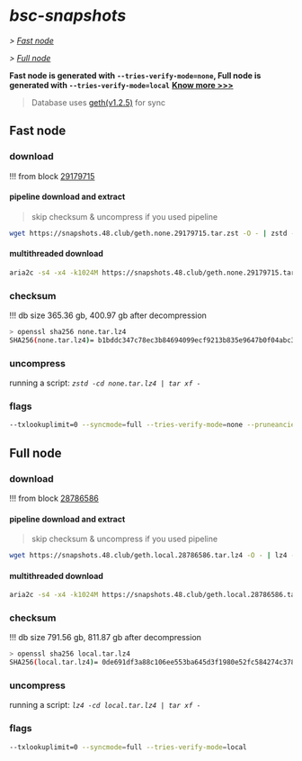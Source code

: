 # *bsc-snapshots*


*\> [Fast node](#fast-node)*

*\> [Full node](#full-node)*

**Fast node is generated with `--tries-verify-mode=none`, Full node is generated with `--tries-verify-mode=local`**
**[Know more >>>](https://github.com/bnb-chain/bsc/pull/926)**

> Database uses [geth(v1.2.5)](https://github.com/bnb-chain/bsc/releases/tag/v1.2.5) for sync


## Fast node

### download

<!-- begin_none -->

!!! from block [29179715](https://bscscan.com/block/29179715)

#### pipeline download and extract
> skip checksum & uncompress if you used pipeline
```bash
wget https://snapshots.48.club/geth.none.29179715.tar.zst -O - | zstd -cd | tar xf -
```

#### multithreaded download

```bash
aria2c -s4 -x4 -k1024M https://snapshots.48.club/geth.none.29179715.tar.zst -o none.tar.lz4
```


### checksum

!!! db size 365.36 gb, 400.97 gb after decompression
```bash
> openssl sha256 none.tar.lz4
SHA256(none.tar.lz4)= b1bddc347c78ec3b84694099ecf9213b835e9647b0f04abc3462d7e9cbca47d1
```

<!-- end_none -->

### uncompress


running a script: _`zstd -cd none.tar.lz4 | tar xf -`_


### flags


```bash
--txlookuplimit=0 --syncmode=full --tries-verify-mode=none --pruneancient=true --diffblock=5000
```


## Full node


### download

<!-- begin_local -->

!!! from block [28786586](https://bscscan.com/block/28786586)

#### pipeline download and extract
> skip checksum & uncompress if you used pipeline
```bash
wget https://snapshots.48.club/geth.local.28786586.tar.lz4 -O - | lz4 -cd | tar xf -
```

#### multithreaded download

```bash
aria2c -s4 -x4 -k1024M https://snapshots.48.club/geth.local.28786586.tar.lz4 -o local.tar.lz4
```


### checksum

!!! db size 791.56 gb, 811.87 gb after decompression
```bash
> openssl sha256 local.tar.lz4
SHA256(local.tar.lz4)= 0de691df3a88c106ee553ba645d3f1980e52fc584274c378099013172091a22c
```

<!-- end_local -->


### uncompress


running a script: _`lz4 -cd local.tar.lz4 | tar xf -`_


### flags


```bash
--txlookuplimit=0 --syncmode=full --tries-verify-mode=local
```
